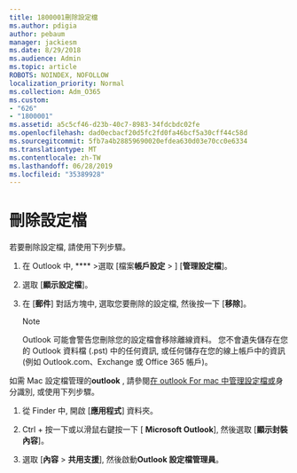 ```yaml
---
title: 1800001刪除設定檔
ms.author: pdigia
author: pebaum
manager: jackiesm
ms.date: 8/29/2018
ms.audience: Admin
ms.topic: article
ROBOTS: NOINDEX, NOFOLLOW
localization_priority: Normal
ms.collection: Adm_O365
ms.custom:
- "626"
- "1800001"
ms.assetid: a5c5cf46-d23b-40c7-8983-34fdcbdc02fe
ms.openlocfilehash: dad0ecbacf20d5fc2fd0fa46bcf5a30cff44c58d
ms.sourcegitcommit: 5fb7a4b28859690020efdea630d03e70cc0e6334
ms.translationtype: MT
ms.contentlocale: zh-TW
ms.lasthandoff: 06/28/2019
ms.locfileid: "35389928"
---
```

# <a name="delete-a-profile"></a>刪除設定檔

若要刪除設定檔, 請使用下列步驟。
  
1. 在 Outlook 中, **** \>選取 [檔案**帳戶設定** \> ] [**管理設定檔**]。

2. 選取 [**顯示設定檔**]。

3. 在 [**郵件**] 對話方塊中, 選取您要刪除的設定檔, 然後按一下 [**移除**]。

    > [!NOTE]
    > Outlook 可能會警告您刪除您的設定檔會移除離線資料。 您不會遺失儲存在您的 Outlook 資料檔 (.pst) 中的任何資訊, 或任何儲存在您的線上帳戶中的資訊 (例如 Outlook.com、Exchange 或 Office 365 帳戶)。
  
如需 Mac 設定檔管理的**outlook** , 請參閱[在 outlook For mac 中管理設定檔或](https://support.office.com/article/fed2a955-74df-4a24-bef6-78a426958c4c.aspx)身分識別, 或使用下列步驟。
  
1. 從 Finder 中, 開啟 [**應用程式**] 資料夾。

2. Ctrl + 按一下或以滑鼠右鍵按一下 [ **Microsoft Outlook**], 然後選取 [**顯示封裝內容**]。

3. 選取 [**內容** \> **共用支援**], 然後啟動**Outlook 設定檔管理員**。

